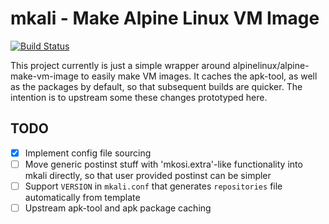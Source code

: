 # mkali - Make Alpine Linux VM Image
[![Build Status](https://travis-ci.org/johnp/mkali.svg?branch=master)](https://travis-ci.org/johnp/mkali)

This project currently is just a simple wrapper around alpinelinux/alpine-make-vm-image to easily make VM images. It caches the apk-tool, as well as the packages by default, so that subsequent builds are quicker. The intention is to upstream some these changes prototyped here.

## TODO

- [x] Implement config file sourcing
- [ ] Move generic postinst stuff with 'mkosi.extra'-like functionality into mkali directly, so that user provided postinst can be simpler
- [ ] Support `VERSION` in `mkali.conf` that generates `repositories` file automatically from template
- [ ] Upstream apk-tool and apk package caching
